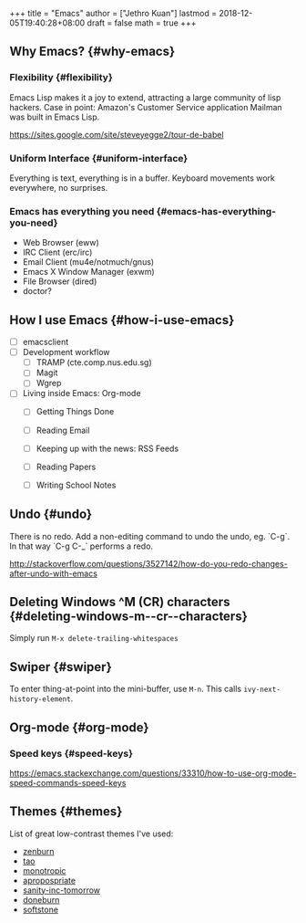 +++
title = "Emacs"
author = ["Jethro Kuan"]
lastmod = 2018-12-05T19:40:28+08:00
draft = false
math = true
+++

## Why Emacs? {#why-emacs}


### Flexibility {#flexibility}

Emacs Lisp makes it a joy to extend, attracting a large community of
lisp hackers. Case in point: Amazon's Customer Service application
Mailman was built in Emacs Lisp.

<https://sites.google.com/site/steveyegge2/tour-de-babel>


### Uniform Interface {#uniform-interface}

Everything is text, everything is in a buffer. Keyboard movements work
everywhere, no surprises.


### Emacs has everything you need {#emacs-has-everything-you-need}

-   Web Browser (eww)
-   IRC Client (erc/irc)
-   Email Client (mu4e/notmuch/gnus)
-   Emacs X Window Manager (exwm)
-   File Browser (dired)
-   doctor?


## How I use Emacs {#how-i-use-emacs}

-   [ ] emacsclient
-   [ ] Development workflow
    -   [ ] TRAMP (cte.comp.nus.edu.sg)
    -   [ ] Magit
    -   [ ] Wgrep
-   [ ] Living inside Emacs: Org-mode
    -   [ ] Getting Things Done
    -   [ ] Reading Email
    -   [ ] Keeping up with the news: RSS Feeds
    -   [ ] Reading Papers
    -   [ ] Writing School Notes


## Undo {#undo}

There is no redo. Add a non-editing command to undo the undo, eg.
\`C-g\`. In that way \`C-g C-\_\` performs a redo.

<http://stackoverflow.com/questions/3527142/how-do-you-redo-changes-after-undo-with-emacs>


## Deleting Windows ^M (CR) characters {#deleting-windows-m--cr--characters}

Simply run `M-x delete-trailing-whitespaces`


## Swiper {#swiper}

To enter thing-at-point into the mini-buffer, use `M-n`. This calls
`ivy-next-history-element`.


## Org-mode {#org-mode}


### Speed keys {#speed-keys}

<https://emacs.stackexchange.com/questions/33310/how-to-use-org-mode-speed-commands-speed-keys>


## Themes {#themes}

List of great low-contrast themes I've used:

-   [zenburn](https://github.com/bbatsov/zenburn-emacs)
-   [tao](https://github.com/11111000000/tao-theme-emacs)
-   [monotropic](https://github.com/caffo/monotropic-theme)
-   [apropospriate](https://github.com/waymondo/apropospriate-theme)
-   [sanity-inc-tomorrow](https://github.com/purcell/color-theme-sanityinc-tomorrow)
-   [doneburn](https://github.com/manuel-uberti/doneburn-theme)
-   [softstone](https://github.com/mswift42/soft-stone-theme)
